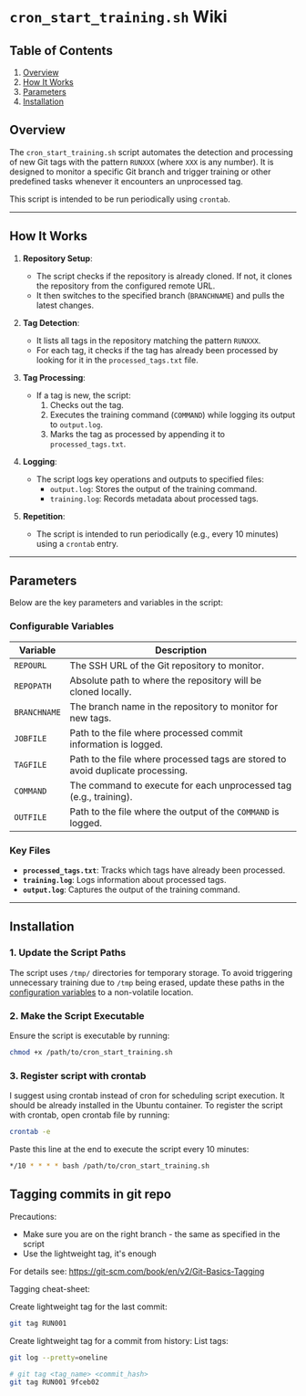 # `cron_start_training.sh` Wiki

## Table of Contents
1. [Overview](#overview)
2. [How It Works](#how-it-works)
3. [Parameters](#parameters)
4. [Installation](#installation)


## Overview
The `cron_start_training.sh` script automates the detection and processing of new Git tags with the pattern `RUNXXX` (where `XXX` is any number). It is designed to monitor a specific Git branch and trigger training or other predefined tasks whenever it encounters an unprocessed tag.

This script is intended to be run periodically using `crontab`.

---

## How It Works
1. **Repository Setup**:
   - The script checks if the repository is already cloned. If not, it clones the repository from the configured remote URL.
   - It then switches to the specified branch (`BRANCHNAME`) and pulls the latest changes.

2. **Tag Detection**:
   - It lists all tags in the repository matching the pattern `RUNXXX`.
   - For each tag, it checks if the tag has already been processed by looking for it in the `processed_tags.txt` file.

3. **Tag Processing**:
   - If a tag is new, the script:
     1. Checks out the tag.
     2. Executes the training command (`COMMAND`) while logging its output to `output.log`.
     3. Marks the tag as processed by appending it to `processed_tags.txt`.

4. **Logging**:
   - The script logs key operations and outputs to specified files:
     - `output.log`: Stores the output of the training command.
     - `training.log`: Records metadata about processed tags.

5. **Repetition**:
   - The script is intended to run periodically (e.g., every 10 minutes) using a `crontab` entry.

---

## Parameters
Below are the key parameters and variables in the script:

### Configurable Variables
| **Variable**       | **Description**                                                                 |
|---------------------|---------------------------------------------------------------------------------|
| `REPOURL`          | The SSH URL of the Git repository to monitor.                                   |
| `REPOPATH`         | Absolute path to where the repository will be cloned locally.                   |
| `BRANCHNAME`       | The branch name in the repository to monitor for new tags.                      |
| `JOBFILE`          | Path to the file where processed commit information is logged.                  |
| `TAGFILE`          | Path to the file where processed tags are stored to avoid duplicate processing. |
| `COMMAND`          | The command to execute for each unprocessed tag (e.g., training).               |
| `OUTFILE`          | Path to the file where the output of the `COMMAND` is logged.                   |

### Key Files
- **`processed_tags.txt`**: Tracks which tags have already been processed. 
- **`training.log`**: Logs information about processed tags.
- **`output.log`**: Captures the output of the training command.

---

## Installation

### 1. Update the Script Paths
The script uses `/tmp/` directories for temporary storage. To avoid triggering unnecessary training due to `/tmp` being erased, update these paths in the [configuration variables](#configurable-variables) to a non-volatile location.

### 2. Make the Script Executable
Ensure the script is executable by running:
```bash
chmod +x /path/to/cron_start_training.sh
```

### 3. Register script with crontab
I suggest using crontab instead of cron for scheduling script execution. It should be already installed in the Ubuntu container.
To register the script with crontab, open crontab file by running:
```bash
crontab -e
```

Paste this line at the end to execute the script every 10 minutes:

```bash
*/10 * * * * bash /path/to/cron_start_training.sh
```

## Tagging commits in git repo
Precautions:
- Make sure you are on the right branch - the same as specified in the script
- Use the lightweight tag, it's enough

For details see: https://git-scm.com/book/en/v2/Git-Basics-Tagging

Tagging cheat-sheet:

Create lightweight tag for the last commit:
```bash
git tag RUN001
```

Create lightweight tag for a commit from history:
List tags:
```bash
git log --pretty=oneline
```
```bash
# git tag <tag_name> <commit_hash>
git tag RUN001 9fceb02
```